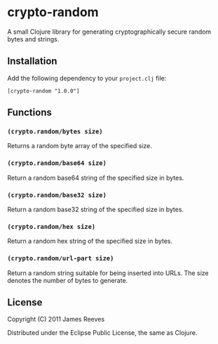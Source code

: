 # crypto-random

A small Clojure library for generating cryptographically secure random
bytes and strings.

## Installation

Add the following dependency to your `project.clj` file:

    [crypto-random "1.0.0"]

## Functions

### `(crypto.random/bytes size)`

Returns a random byte array of the specified size.

### `(crypto.random/base64 size)`

Return a random base64 string of the specified size in bytes.

### `(crypto.random/base32 size)`

Return a random base32 string of the specified size in bytes.

### `(crypto.random/hex size)`

Return a random hex string of the specified size in bytes.

### `(crypto.random/url-part size)`

Return a random string suitable for being inserted into URLs. The size
denotes the number of bytes to generate.

## License

Copyright (C) 2011 James Reeves

Distributed under the Eclipse Public License, the same as Clojure.
